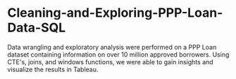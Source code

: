 # Cleaning-and-Exploring-PPP-Loan-Data-SQL
Data wrangling and exploratory analysis were performed on a PPP Loan dataset containing information on over 10 million approved borrowers. Using CTE's, joins, and windows functions, we were able to gain insights and visualize the results in Tableau.
